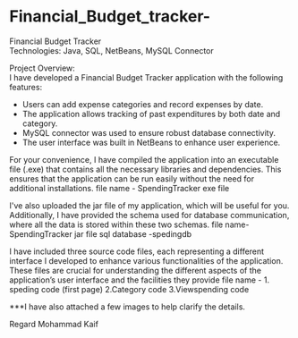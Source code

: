 # Financial_Budget_tracker-

Financial Budget Tracker  
Technologies: Java, SQL, NetBeans, MySQL Connector

Project Overview:  
I have developed a Financial Budget Tracker application with the following features:
- Users can add expense categories and record expenses by date.
- The application allows tracking of past expenditures by both date and category.
- MySQL connector was used to ensure robust database connectivity.
- The user interface was built in NetBeans to enhance user experience.



For your convenience, I have compiled the application into an executable file (.exe) that contains all the necessary libraries and dependencies. This ensures that the application can be run easily without the need for additional installations. 
file name - SpendingTracker exe file

I've also uploaded the jar file of my application, which will be useful for you. Additionally, I have provided the schema used for database communication, where all the data is stored within these two schemas.
file name- SpendingTracker jar file
sql database -spedingdb



I have included three source code files, each representing a different interface I developed to enhance various functionalities of the application. These files are crucial for understanding the different aspects of the application’s user interface and the facilities they provide
file name -  1. speding code (first page)
             2.Category code
             3.Viewspending code
            


***I have also attached a few images to help clarify the details.


Regard 
Mohammad Kaif 
